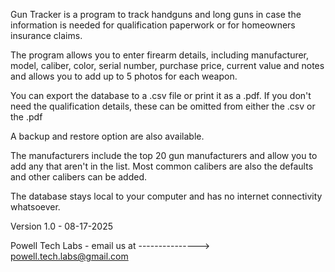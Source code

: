 Gun Tracker is a program to track handguns and long guns in case the information is needed for qualification paperwork or for homeowners insurance claims.

The program allows you to enter firearm details, including manufacturer, model, caliber, color, serial number, purchase price, current value and notes and allows you to add up to 5 photos for each weapon.

You can export the database to a .csv file or print it as a .pdf.  If you don't need the qualification details, these can be omitted from either the .csv or the .pdf 

A backup and restore option are also available.

The manufacturers include the top 20 gun manufacturers and allow you to add any that aren't in the list.  Most common calibers are also the defaults and other calibers can be added.

The database stays local to  your computer and has no internet connectivity whatsoever.

Version 1.0 - 08-17-2025

Powell Tech Labs - email us at ---------------> powell.tech.labs@gmail.com
